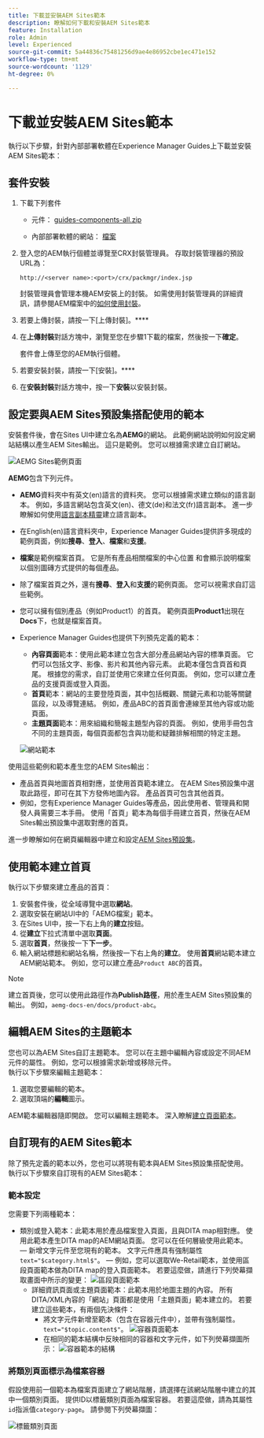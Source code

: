 ```yaml
---
title: 下載並安裝AEM Sites範本
description: 瞭解如何下載和安裝AEM Sites範本
feature: Installation
role: Admin
level: Experienced
source-git-commit: 5a44836c75481256d9ae4e86952cbe1ec471e152
workflow-type: tm+mt
source-wordcount: '1129'
ht-degree: 0%

---
```



# 下載並安裝AEM Sites範本

執行以下步驟，針對內部部署軟體在Experience Manager Guides上下載並安裝AEM Sites範本：


## 套件安裝

1. 下載下列套件

   - 元件： [guides-components-all.zip](https://github.com/adobe/aemg-sites-components/releases/tag/v1.0.0)

   - 內部部署軟體的網站： [檔案](https://github.com/adobe/aemg-docs/releases/tag/v1.0.0)

1. 登入您的AEM執行個體並導覽至CRX封裝管理員。 存取封裝管理器的預設URL為：

   ```http
   http://<server name>:<port>/crx/packmgr/index.jsp
   ```

   封裝管理員會管理本機AEM安裝上的封裝。 如需使用封裝管理員的詳細資訊，請參閱AEM檔案中的[如何使用封裝](https://helpx.adobe.com/experience-manager/6-5/sites/administering/using/package-manager.html)。

1. 若要上傳封裝，請按一下[上傳封裝]。****

1. 在&#x200B;**上傳封裝**&#x200B;對話方塊中，瀏覽至您在步驟1下載的檔案，然後按一下&#x200B;**確定**。

   套件會上傳至您的AEM執行個體。

1. 若要安裝封裝，請按一下[安裝]。****

1. 在&#x200B;**安裝封裝**&#x200B;對話方塊中，按一下&#x200B;**安裝**&#x200B;以安裝封裝。


## 設定要與AEM Sites預設集搭配使用的範本

安裝套件後，會在Sites UI中建立名為&#x200B;**AEMG**&#x200B;的網站。 此範例網站說明如何設定網站結構以產生AEM Sites輸出。 這只是範例。 您可以根據需求建立自訂網站。

![AEMG Sites範例頁面](assets/aemg-sites-sample-pages.png)


**AEMG**&#x200B;包含下列元件。
- **AEMG**&#x200B;資料夾中有英文(en)語言的資料夾。 您可以根據需求建立類似的語言副本。 例如，多語言網站包含英文(en)、德文(de)和法文(fr)語言副本。  進一步瞭解如何使用[語言副本精靈](https://experienceleague.adobe.com/en/docs/experience-manager-65/content/sites/administering/introduction/tc-wizard)建立語言副本。
- 在English(en)語言資料夾中，Experience Manager Guides提供許多現成的範例頁面，例如&#x200B;**搜尋**、**登入**、**檔案**&#x200B;和&#x200B;**支援**。

- **檔案**是範例檔案首頁。 它是所有產品相關檔案的中心位置
和會顯示說明檔案以個別圖磚方式提供的每個產品。

- 除了檔案首頁之外，還有&#x200B;**搜尋**、**登入**&#x200B;和&#x200B;**支援**&#x200B;的範例頁面。 您可以視需求自訂這些範例。
- 您可以擁有個別產品（例如Product1）的首頁。 範例頁面&#x200B;**Product1**&#x200B;出現在&#x200B;**Docs**&#x200B;下，也就是檔案首頁。

- Experience Manager Guides也提供下列預先定義的範本：

   - **內容頁面**&#x200B;範本：使用此範本建立包含大部分產品網站內容的標準頁面。 它們可以包括文字、影像、影片和其他內容元素。 此範本僅包含頁首和頁尾。 根據您的需求，自訂並使用它來建立任何頁面。 例如，您可以建立產品的支援頁面或登入頁面。
   - **首頁**&#x200B;範本：網站的主要登陸頁面，其中包括概觀、關鍵元素和功能等關鍵區段，以及導覽連結。 例如，產品ABC的首頁面會連線至其他內容或功能頁面。
   - **主題頁面**&#x200B;範本：用來組織和簡報主題型內容的頁面。 例如，使用手冊包含不同的主題頁面，每個頁面都包含與功能和疑難排解相關的特定主題。

  ![網站範本](assets/sites-ui-templates.png)

使用這些範例和範本產生您的AEM Sites輸出：
- 產品首頁與地圖首頁相對應，並使用首頁範本建立。 在AEM Sites預設集中選取此路徑，即可在其下方發佈地圖內容。 產品首頁可包含其他首頁。
- 例如，您有Experience Manager Guides等產品，因此使用者、管理員和開發人員需要三本手冊。  使用「首頁」範本為每個手冊建立首頁，然後在AEM Sites輸出預設集中選取對應的首頁。

進一步瞭解如何在網頁編輯器中建立和設定[AEM Sites預設集](../user-guide/generate-output-aem-site-web-editor.md)。

## 使用範本建立首頁

執行以下步驟來建立產品的首頁：
1. 安裝套件後，從全域導覽中選取&#x200B;**網站**。
1. 選取安裝在網站UI中的「AEMG檔案」範本。
1. 在Sites UI中，按一下右上角的&#x200B;**建立**&#x200B;按鈕。
1. 從&#x200B;**建立**&#x200B;下拉式清單中選取&#x200B;**頁面**。
1. 選取&#x200B;**首頁**，然後按一下&#x200B;**下一步**。
1. 輸入網站標題和網站名稱，然後按一下右上角的&#x200B;**建立**。 使用&#x200B;**首頁**&#x200B;網站範本建立AEM網站範本。 例如，您可以建立產品`Product ABC`的首頁。


>[!NOTE]
>
>建立首頁後，您可以使用此路徑作為&#x200B;**Publish路徑**，用於產生AEM Sites預設集的輸出。 例如，`aemg-docs-en/docs/product-abc`。

## 編輯AEM Sites的主題範本

您也可以為AEM Sites自訂主題範本。 您可以在主題中編輯內容或設定不同AEM元件的屬性。 例如，您可以根據需求新增或移除元件。\
執行以下步驟來編輯主題範本：
1. 選取您要編輯的範本。
1. 選取頂端的&#x200B;**編輯**&#x200B;圖示。

AEM範本編輯器隨即開啟。 您可以編輯主題範本。 深入瞭解[建立頁面範本](https://experienceleague.adobe.com/en/docs/experience-manager-65/content/sites/authoring/siteandpage/templates#editing-a-template-structure-template-author)。


## 自訂現有的AEM Sites範本

除了預先定義的範本以外，您也可以將現有範本與AEM Sites預設集搭配使用。 執行以下步驟來自訂現有的AEM Sites範本：

### 範本設定

您需要下列兩種範本：

- 類別或登入範本：此範本用於產品檔案登入頁面，且與DITA map相對應。  使用此範本產生DITA map的AEM網站頁面。 您可以在任何層級使用此範本。
 — 新增文字元件至您現有的範本。 文字元件應具有強制屬性`text="$category.html$"`。
 — 例如，您可以選取We-Retail範本，並使用區段頁面範本做為DITA map的登入頁面範本。 若要這麼做，請進行下列熒幕擷取畫面中所示的變更：
  ![區段頁面範本](assets/customize-existing-aem-templates-section.png)
   - 詳細資訊頁面或主題頁面範本：此範本用於地圖主題的內容。 所有DITA/XML內容的「網站」頁面都是使用「主題頁面」範本建立的。 若要建立這些範本，有兩個先決條件：
      - 將文字元件新增至範本（包含在容器元件中），並帶有強制屬性。`text="$topic.content$"`。
        ![容器頁面範本](assets/customize-existing-aem-templates-container.png)
      - 在相同的範本結構中反映相同的容器和文字元件，如下列熒幕擷圖所示：
        ![容器範本的結構](assets/customize-existing-aem-templates-structure.png)

### 將類別頁面標示為檔案容器

假設使用前一個範本為檔案頁面建立了網站階層，請選擇在該網站階層中建立的其中一個類別頁面。 提供ID以標籤類別頁面為檔案容器。
若要這麼做，請為其屬性`id`指派值`category-page`。 請參閱下列熒幕擷圖：

![標籤類別頁面](assets/customize-existing-aem-templates-tagging.png)